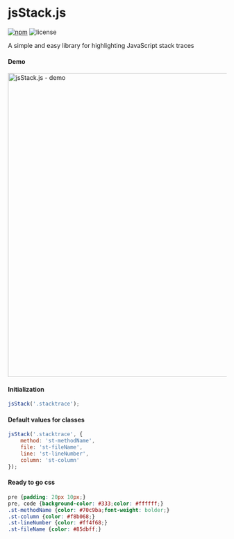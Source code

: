 # jsStack.js
[![npm](https://img.shields.io/npm/v/jsstack.js.svg)](https://www.npmjs.com/package/jsstack.js)
![license](https://img.shields.io/hexpm/l/plug.svg?style=flat-square)

A simple and easy library for highlighting JavaScript stack traces

#### Demo
<img src="example.png" alt="jsStack.js - demo" width="700" />

#### Initialization
```javascript
jsStack('.stacktrace');
```

#### Default values for classes
```javascript
jsStack('.stacktrace', {
    method: 'st-methodName',
    file: 'st-fileName',
    line: 'st-lineNumber',
    column: 'st-column'
});
```

#### Ready to go css
```css
pre {padding: 20px 10px;}
pre, code {background-color: #333;color: #ffffff;}
.st-methodName {color: #70c9ba;font-weight: bolder;}
.st-column {color: #f8b068;}
.st-lineNumber {color: #ff4f68;}
.st-fileName {color: #85dbff;}
```
